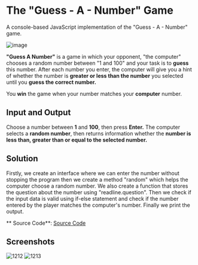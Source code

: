 # The "Guess - A - Number" Game
A console-based JavaScript implementation of the "Guess - A - Number" game. 

![image](https://user-images.githubusercontent.com/109210142/214312082-d81b1c9c-4521-418b-aa9f-6b792b449552.png)

**"Guess A Number"** is a game in which your opponent, "the computer" chooses a random number between "1 and 100" and your task is to **guess** this number. After each number you enter, the computer will give you a hint of whether the number is **greater or less than the number** you selected until you **guess the correct number.**

You **win** the game when your number matches your **computer** number. 

## Input and Output

Choose a number between **1** and **100**, then press **Enter.**
The computer selects a **random number**, then returns information whether the **number is less than, greater than or equal to the selected number.**

## Solution

Firstly, we create an interface where we can enter the number without stopping the program then we create a method "random" which helps the computer choose a random number. We also create a function that stores the question about the number using "readline.question". Then we check if the input data is valid using if-else statement and check if the number entered by the player matches the computer's number. Finally we print the output. 

** Source Code**: [Source Code](Guess_A_Number.js)

## Screenshots

![1212](https://user-images.githubusercontent.com/109210142/214315712-12a536d0-97bb-4bb0-89cb-763fcda8fd41.PNG)
![1213](https://user-images.githubusercontent.com/109210142/214315725-00f6a7f0-0298-4452-8ec2-5d76a10bc047.PNG)
